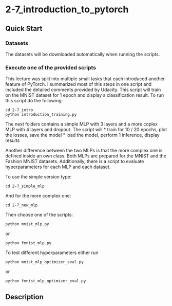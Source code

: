 # 2-7_introduction_to_pytorch

## Quick Start

### Datasets

The datasets will be downloaded automatically when running the scripts.

### Execute one of the provided scripts

This lecture was split into multiple small tasks that each introduced another feature of PyTorch. I summarized most of this steps in one script and included the detailed comments provided by Udacity. This script will train on the MNIST dataset for 1 epoch and display a classification result. To run this script do the following:

```
cd 2-7_intro
python introduction_training.py
```

The next folders contains a simple MLP with 3 layers and a more coplex MLP with 4 layers and dropout. The script will
    * train for 10 / 20 epochs, plot the losses, save the model
    * load the model, perform 1 inference, display results

Another difference between the two MLPs is that the more complex one is defined inside an own class.
Both MLPs are prepared for the MNIST and the Fashion MNIST datasets.
Additionally, there is a script to evaluate hyperparameters for each MLP and each dataset.

To use the simple version type:

```
cd 2-7_simple_mlp
```

And for the more complex one:

```
cd 2-7_new_mlp
```

Then choose one of the scripts:

```
python mnist_mlp.py
```

or

```
python fmnist_mlp.py
```

To test different hyperparameters either run

```
python mnist_mlp_optimizer_eval.py
```

or

```
python fmnist_mlp_optimizer_eval.py
```


## Description


